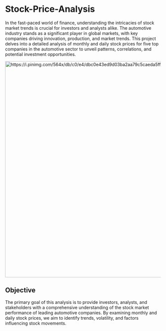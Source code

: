 # Stock-Price-Analysis
In the fast-paced world of finance, understanding the intricacies of stock market trends is crucial for investors and analysts alike. The automotive industry stands as a significant player in global markets, with key companies driving innovation, production, and market trends. This project delves into a detailed analysis of monthly and daily stock prices for five top companies in the automotive sector to unveil patterns, correlations, and potential investment opportunities.

<img src="https://i.pinimg.com/564x/db/c0/e4/dbc0e43ed9d03ba2aa79c5caeda5ff14.jpg" alt="https://i.pinimg.com/564x/db/c0/e4/dbc0e43ed9d03ba2aa79c5caeda5ff14" length="5000" width="700"/>

## Objective
The primary goal of this analysis is to provide investors, analysts, and stakeholders with a comprehensive understanding of the stock market performance of leading automotive companies. By examining monthly and daily stock prices, we aim to identify trends, volatility, and factors influencing stock movements.
